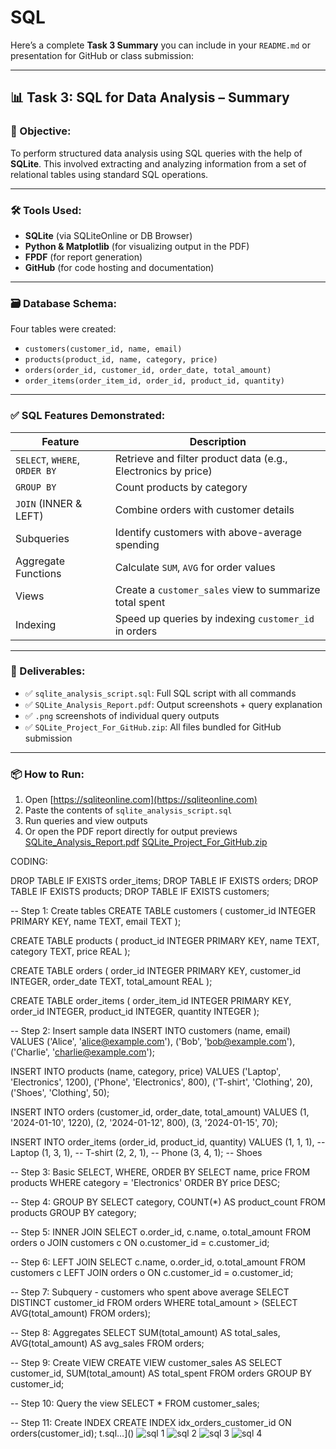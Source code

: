 # SQL
Here’s a complete **Task 3 Summary** you can include in your `README.md` or presentation for GitHub or class submission:

---

## 📊 Task 3: SQL for Data Analysis – Summary

### 🎯 Objective:

To perform structured data analysis using SQL queries with the help of **SQLite**. This involved extracting and analyzing information from a set of relational tables using standard SQL operations.

---

### 🛠️ Tools Used:

* **SQLite** (via SQLiteOnline or DB Browser)
* **Python & Matplotlib** (for visualizing output in the PDF)
* **FPDF** (for report generation)
* **GitHub** (for code hosting and documentation)

---

### 🗃️ Database Schema:

Four tables were created:

* `customers(customer_id, name, email)`
* `products(product_id, name, category, price)`
* `orders(order_id, customer_id, order_date, total_amount)`
* `order_items(order_item_id, order_id, product_id, quantity)`

---

### ✅ SQL Features Demonstrated:

| Feature                       | Description                                                   |
| ----------------------------- | ------------------------------------------------------------- |
| `SELECT`, `WHERE`, `ORDER BY` | Retrieve and filter product data (e.g., Electronics by price) |
| `GROUP BY`                    | Count products by category                                    |
| `JOIN` (INNER & LEFT)         | Combine orders with customer details                          |
| Subqueries                    | Identify customers with above-average spending                |
| Aggregate Functions           | Calculate `SUM`, `AVG` for order values                       |
| Views                         | Create a `customer_sales` view to summarize total spent       |
| Indexing                      | Speed up queries by indexing `customer_id` in orders          |

---

### 📄 Deliverables:

* ✅ `sqlite_analysis_script.sql`: Full SQL script with all commands
* ✅ `SQLite_Analysis_Report.pdf`: Output screenshots + query explanation
* ✅ `.png` screenshots of individual query outputs
* ✅ `SQLite_Project_For_GitHub.zip`: All files bundled for GitHub submission

---

### 📦 How to Run:

1. Open [https://sqliteonline.com](https://sqliteonline.com)
2. Paste the contents of `sqlite_analysis_script.sql`
3. Run queries and view outputs
4. Or open the PDF report directly for output previews
[SQLite_Analysis_Report.pdf](https://github.com/user-attachments/files/20508848/SQLite_Analysis_Report.pdf)
[SQLite_Project_For_GitHub.zip](https://github.com/user-attachments/files/20508855/SQLite_Project_For_GitHub.zip)


CODING:

DROP TABLE IF EXISTS order_items;
DROP TABLE IF EXISTS orders;
DROP TABLE IF EXISTS products;
DROP TABLE IF EXISTS customers;

-- Step 1: Create tables
CREATE TABLE customers (
    customer_id INTEGER PRIMARY KEY,
    name TEXT,
    email TEXT
);

CREATE TABLE products (
    product_id INTEGER PRIMARY KEY,
    name TEXT,
    category TEXT,
    price REAL
);

CREATE TABLE orders (
    order_id INTEGER PRIMARY KEY,
    customer_id INTEGER,
    order_date TEXT,
    total_amount REAL
);

CREATE TABLE order_items (
    order_item_id INTEGER PRIMARY KEY,
    order_id INTEGER,
    product_id INTEGER,
    quantity INTEGER
);

-- Step 2: Insert sample data
INSERT INTO customers (name, email) VALUES
('Alice', 'alice@example.com'),
('Bob', 'bob@example.com'),
('Charlie', 'charlie@example.com');

INSERT INTO products (name, category, price) VALUES
('Laptop', 'Electronics', 1200),
('Phone', 'Electronics', 800),
('T-shirt', 'Clothing', 20),
('Shoes', 'Clothing', 50);

INSERT INTO orders (customer_id, order_date, total_amount) VALUES
(1, '2024-01-10', 1220),
(2, '2024-01-12', 800),
(3, '2024-01-15', 70);

INSERT INTO order_items (order_id, product_id, quantity) VALUES
(1, 1, 1),  -- Laptop
(1, 3, 1),  -- T-shirt
(2, 2, 1),  -- Phone
(3, 4, 1);  -- Shoes

-- Step 3: Basic SELECT, WHERE, ORDER BY
SELECT name, price
FROM products
WHERE category = 'Electronics'
ORDER BY price DESC;

-- Step 4: GROUP BY
SELECT category, COUNT(*) AS product_count
FROM products
GROUP BY category;

-- Step 5: INNER JOIN
SELECT o.order_id, c.name, o.total_amount
FROM orders o
JOIN customers c ON o.customer_id = c.customer_id;

-- Step 6: LEFT JOIN
SELECT c.name, o.order_id, o.total_amount
FROM customers c
LEFT JOIN orders o ON c.customer_id = o.customer_id;

-- Step 7: Subquery - customers who spent above average
SELECT DISTINCT customer_id
FROM orders
WHERE total_amount > (SELECT AVG(total_amount) FROM orders);

-- Step 8: Aggregates
SELECT SUM(total_amount) AS total_sales, AVG(total_amount) AS avg_sales
FROM orders;

-- Step 9: Create VIEW
CREATE VIEW customer_sales AS
SELECT customer_id, SUM(total_amount) AS total_spent
FROM orders
GROUP BY customer_id;

-- Step 10: Query the view
SELECT * FROM customer_sales;

-- Step 11: Create INDEX
CREATE INDEX idx_orders_customer_id ON orders(customer_id);
t.sql…]()
![sql 1](https://github.com/user-attachments/assets/51ae3e55-cf37-445a-a002-8bbcb649b81d)
![sql 2](https://github.com/user-attachments/assets/7a75318d-a28a-45c4-937b-f5662e234ada)
![sql 3](https://github.com/user-attachments/assets/fe747a0c-2eb9-47ac-b625-819d89456fdd)
![sql 4](https://github.com/user-attachments/assets/542d3212-0f54-4eca-afff-8292a3f1ac45)

